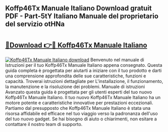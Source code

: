 ## Koffp46Tx Manuale Italiano Download gratuit PDF - Part-5tY Italiano Manuale del proprietario del servizio otHNa

# <h2><a href="http://dffavl.blite.top/?on=Koffp46Tx+Manuale+Italiano">🔗Download 👉🔴 Koffp46Tx Manuale Italiano</a></h2>

[![Koffp46Tx Manuale Italiano download](https://i.imgur.com/lujVjoI.png)](http://dffavl.blite.top/?on=Koffp46Tx+Manuale+Italiano)
Benvenuto nel manuale di Istruzioni per il tuo Koffp46Tx Manuale Italiano appena consegnato. Questa guida completa è progettata per aiutarti a iniziare con il tuo prodotto e darti una comprensione approfondita delle sue caratteristiche, funzioni e capacità. Troverai istruzioni dettagliate per L'installazione, il funzionamento, la manutenzione e la risoluzione dei problemi. Manuale di istruzioni Avanzato questa guida è progettata per gli utenti esperti del tuo nuovo Koffp46Tx Manuale Italiano. Il tuo nuovo Koffp46Tx Manuale Italiano ha un motore potente e caratteristiche innovative per prestazioni eccezionali. Partiamo dal presupposto che Koffp46Tx Manuale Italiano è stata una risorsa affidabile ed efficace nel tuo viaggio verso la padronanza dell'uso del tuo nuovo gadget. Se hai bisogno di aiuto o chiarimenti, non esitare a contattare il nostro team di supporto.
